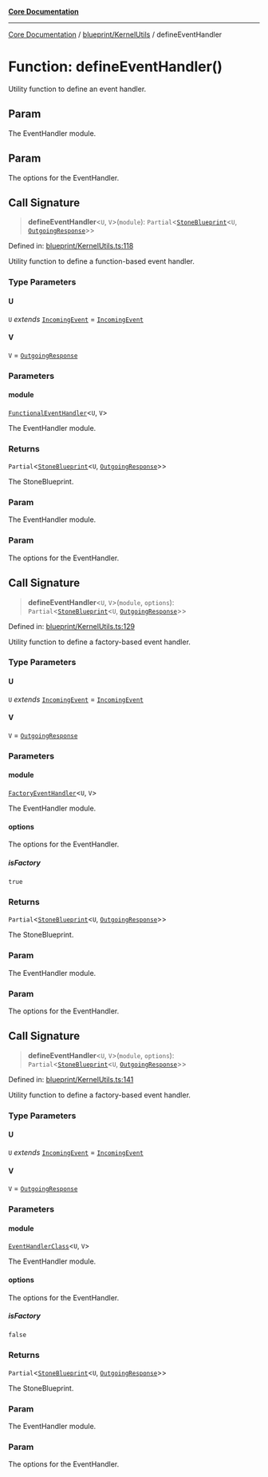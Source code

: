 [**Core Documentation**](../../../README.md)

***

[Core Documentation](../../../README.md) / [blueprint/KernelUtils](../README.md) / defineEventHandler

# Function: defineEventHandler()

Utility function to define an event handler.

## Param

The EventHandler module.

## Param

The options for the EventHandler.

## Call Signature

> **defineEventHandler**\<`U`, `V`\>(`module`): `Partial`\<[`StoneBlueprint`](../../../options/StoneBlueprint/interfaces/StoneBlueprint.md)\<`U`, [`OutgoingResponse`](../../../events/OutgoingResponse/classes/OutgoingResponse.md)\>\>

Defined in: [blueprint/KernelUtils.ts:118](https://github.com/stonemjs/core/blob/85781fe5b87769612839dd6b850ba45186d357fa/src/blueprint/KernelUtils.ts#L118)

Utility function to define a function-based event handler.

### Type Parameters

#### U

`U` *extends* [`IncomingEvent`](../../../events/IncomingEvent/classes/IncomingEvent.md) = [`IncomingEvent`](../../../events/IncomingEvent/classes/IncomingEvent.md)

#### V

`V` = [`OutgoingResponse`](../../../events/OutgoingResponse/classes/OutgoingResponse.md)

### Parameters

#### module

[`FunctionalEventHandler`](../../../declarations/type-aliases/FunctionalEventHandler.md)\<`U`, `V`\>

The EventHandler module.

### Returns

`Partial`\<[`StoneBlueprint`](../../../options/StoneBlueprint/interfaces/StoneBlueprint.md)\<`U`, [`OutgoingResponse`](../../../events/OutgoingResponse/classes/OutgoingResponse.md)\>\>

The StoneBlueprint.

### Param

The EventHandler module.

### Param

The options for the EventHandler.

## Call Signature

> **defineEventHandler**\<`U`, `V`\>(`module`, `options`): `Partial`\<[`StoneBlueprint`](../../../options/StoneBlueprint/interfaces/StoneBlueprint.md)\<`U`, [`OutgoingResponse`](../../../events/OutgoingResponse/classes/OutgoingResponse.md)\>\>

Defined in: [blueprint/KernelUtils.ts:129](https://github.com/stonemjs/core/blob/85781fe5b87769612839dd6b850ba45186d357fa/src/blueprint/KernelUtils.ts#L129)

Utility function to define a factory-based event handler.

### Type Parameters

#### U

`U` *extends* [`IncomingEvent`](../../../events/IncomingEvent/classes/IncomingEvent.md) = [`IncomingEvent`](../../../events/IncomingEvent/classes/IncomingEvent.md)

#### V

`V` = [`OutgoingResponse`](../../../events/OutgoingResponse/classes/OutgoingResponse.md)

### Parameters

#### module

[`FactoryEventHandler`](../../../declarations/type-aliases/FactoryEventHandler.md)\<`U`, `V`\>

The EventHandler module.

#### options

The options for the EventHandler.

##### isFactory

`true`

### Returns

`Partial`\<[`StoneBlueprint`](../../../options/StoneBlueprint/interfaces/StoneBlueprint.md)\<`U`, [`OutgoingResponse`](../../../events/OutgoingResponse/classes/OutgoingResponse.md)\>\>

The StoneBlueprint.

### Param

The EventHandler module.

### Param

The options for the EventHandler.

## Call Signature

> **defineEventHandler**\<`U`, `V`\>(`module`, `options`): `Partial`\<[`StoneBlueprint`](../../../options/StoneBlueprint/interfaces/StoneBlueprint.md)\<`U`, [`OutgoingResponse`](../../../events/OutgoingResponse/classes/OutgoingResponse.md)\>\>

Defined in: [blueprint/KernelUtils.ts:141](https://github.com/stonemjs/core/blob/85781fe5b87769612839dd6b850ba45186d357fa/src/blueprint/KernelUtils.ts#L141)

Utility function to define a factory-based event handler.

### Type Parameters

#### U

`U` *extends* [`IncomingEvent`](../../../events/IncomingEvent/classes/IncomingEvent.md) = [`IncomingEvent`](../../../events/IncomingEvent/classes/IncomingEvent.md)

#### V

`V` = [`OutgoingResponse`](../../../events/OutgoingResponse/classes/OutgoingResponse.md)

### Parameters

#### module

[`EventHandlerClass`](../../../declarations/type-aliases/EventHandlerClass.md)\<`U`, `V`\>

The EventHandler module.

#### options

The options for the EventHandler.

##### isFactory

`false`

### Returns

`Partial`\<[`StoneBlueprint`](../../../options/StoneBlueprint/interfaces/StoneBlueprint.md)\<`U`, [`OutgoingResponse`](../../../events/OutgoingResponse/classes/OutgoingResponse.md)\>\>

The StoneBlueprint.

### Param

The EventHandler module.

### Param

The options for the EventHandler.
